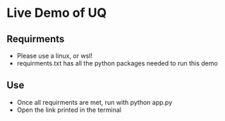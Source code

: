 # Live Demo of UQ 

## Requirments
* Please use a linux, or wsl!
* requirments.txt has all the python packages needed to run this demo

## Use
* Once all requirments are met, run with python app.py
* Open the link printed in the terminal
